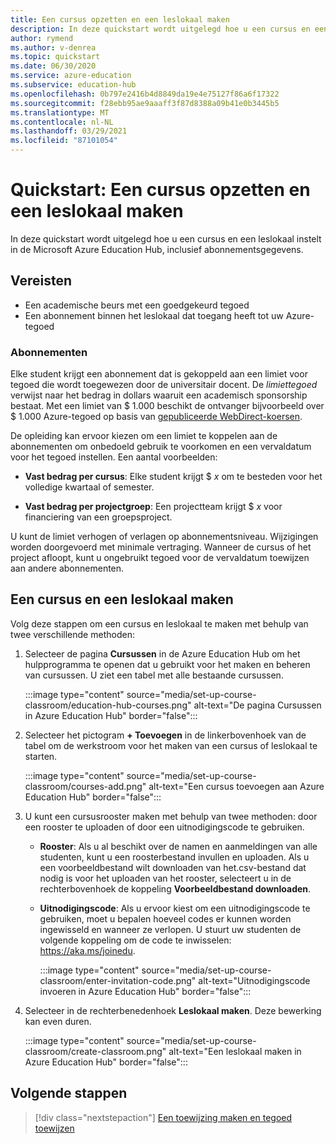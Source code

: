 ```yaml
---
title: Een cursus opzetten en een leslokaal maken
description: In deze quickstart wordt uitgelegd hoe u een cursus en een leslokaal kunt instellen in Azure Education Hub.
author: rymend
ms.author: v-denrea
ms.topic: quickstart
ms.date: 06/30/2020
ms.service: azure-education
ms.subservice: education-hub
ms.openlocfilehash: 0b797e2416b4d8849da19e4e75127f86a6f17322
ms.sourcegitcommit: f28ebb95ae9aaaff3f87d8388a09b41e0b3445b5
ms.translationtype: MT
ms.contentlocale: nl-NL
ms.lasthandoff: 03/29/2021
ms.locfileid: "87101054"
---
```

# <a name="quickstart-set-up-a-course-and-create-a-classroom"></a>Quickstart: Een cursus opzetten en een leslokaal maken

In deze quickstart wordt uitgelegd hoe u een cursus en een leslokaal instelt in de Microsoft Azure Education Hub, inclusief abonnementsgegevens.

## <a name="prerequisites"></a>Vereisten

- Een academische beurs met een goedgekeurd tegoed
- Een abonnement binnen het leslokaal dat toegang heeft tot uw Azure-tegoed

### <a name="subscriptions"></a>Abonnementen

Elke student krijgt een abonnement dat is gekoppeld aan een limiet voor tegoed die wordt toegewezen door de universitair docent. De *limiettegoed* verwijst naar het bedrag in dollars waaruit een academisch sponsorship bestaat. Met een limiet van $ 1.000 beschikt de ontvanger bijvoorbeeld over $ 1.000 Azure-tegoed op basis van [gepubliceerde WebDirect-koersen](https://azure.microsoft.com/pricing/calculator/).

De opleiding kan ervoor kiezen om een limiet te koppelen aan de abonnementen om onbedoeld gebruik te voorkomen en een vervaldatum voor het tegoed instellen. Een aantal voorbeelden:

- **Vast bedrag per cursus**: Elke student krijgt $ *x* om te besteden voor het volledige kwartaal of semester.

- **Vast bedrag per projectgroep**: Een projectteam krijgt $ *x* voor financiering van een groepsproject.

U kunt de limiet verhogen of verlagen op abonnementsniveau. Wijzigingen worden doorgevoerd met minimale vertraging. Wanneer de cursus of het project afloopt, kunt u ongebruikt tegoed voor de vervaldatum toewijzen aan andere abonnementen.

## <a name="create-a-course-and-classroom"></a>Een cursus en een leslokaal maken

Volg deze stappen om een cursus en leslokaal te maken met behulp van twee verschillende methoden:

1. Selecteer de pagina **Cursussen** in de Azure Education Hub om het hulpprogramma te openen dat u gebruikt voor het maken en beheren van cursussen. U ziet een tabel met alle bestaande cursussen.

    :::image type="content" source="media/set-up-course-classroom/education-hub-courses.png" alt-text="De pagina Cursussen in Azure Education Hub" border="false":::

1. Selecteer het pictogram **+ Toevoegen** in de linkerbovenhoek van de tabel om de werkstroom voor het maken van een cursus of leslokaal te starten.

    :::image type="content" source="media/set-up-course-classroom/courses-add.png" alt-text="Een cursus toevoegen aan Azure Education Hub" border="false":::

1. U kunt een cursusrooster maken met behulp van twee methoden: door een rooster te uploaden of door een uitnodigingscode te gebruiken.
    - **Rooster**: Als u al beschikt over de namen en aanmeldingen van alle studenten, kunt u een roosterbestand invullen en uploaden. Als u een voorbeeldbestand wilt downloaden van het.csv-bestand dat nodig is voor het uploaden van het rooster, selecteert u in de rechterbovenhoek de koppeling **Voorbeeldbestand downloaden**.
    - **Uitnodigingscode**: Als u ervoor kiest om een uitnodigingscode te gebruiken, moet u bepalen hoeveel codes er kunnen worden ingewisseld en wanneer ze verlopen. U stuurt uw studenten de volgende koppeling om de code te inwisselen: https://aka.ms/joinedu.

      :::image type="content" source="media/set-up-course-classroom/enter-invitation-code.png" alt-text="Uitnodigingscode invoeren in Azure Education Hub" border="false":::

1. Selecteer in de rechterbenedenhoek **Leslokaal maken**. Deze bewerking kan even duren.

   :::image type="content" source="media/set-up-course-classroom/create-classroom.png" alt-text="Een leslokaal maken in Azure Education Hub" border="false":::

## <a name="next-steps"></a>Volgende stappen

> [!div class="nextstepaction"]
> [Een toewijzing maken en tegoed toewijzen](create-assignment-allocate-credit.md)
